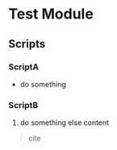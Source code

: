 # Test Module

## Scripts

### ScriptA

- do something

### ScriptB

1. do something else
content
> cite